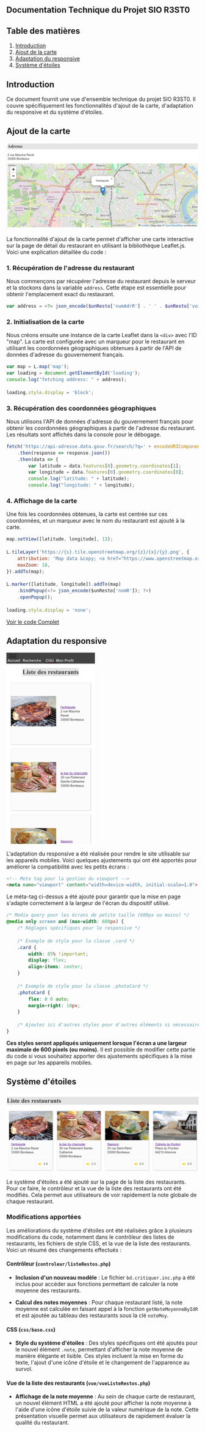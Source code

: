 ## Documentation Technique du Projet SIO R3ST0

## Table des matières

1. [Introduction](#introduction)
2. [Ajout de la carte](#ajout-de-la-carte)
3. [Adaptation du responsive](#adaptation-du-responsive)
4. [Système d'étoiles](#système-d'étoiles)

## Introduction

Ce document fournit une vue d'ensemble technique du projet SIO R3ST0. Il couvre spécifiquement les fonctionnalités d'ajout de la carte, d'adaptation du responsive et du système d'étoiles.

## Ajout de la carte

![capture d'écran](image.png)

La fonctionnalité d'ajout de la carte permet d'afficher une carte interactive sur la page de détail du restaurant en utilisant la bibliothèque Leaflet.js. Voici une explication détaillée du code :

### 1. Récupération de l'adresse du restaurant
Nous commençons par récupérer l'adresse du restaurant depuis le serveur et la stockons dans la variable `address`. Cette étape est essentielle pour obtenir l'emplacement exact du restaurant.

```php
var address = <?= json_encode($unResto['numAdrR'] . ' ' . $unResto['voieAdrR'] . ', ' . $unResto['cpR'] . ' ' . $unResto['villeR']); ?>;
```

### 2. Initialisation de la carte
Nous créons ensuite une instance de la carte Leaflet dans la `<div>` avec l'ID "map". La carte est configurée avec un marqueur pour le restaurant en utilisant les coordonnées géographiques obtenues à partir de l'API de données d'adresse du gouvernement français.

```javascript
var map = L.map('map');
var loading = document.getElementById('loading');
console.log("fetching address: " + address);

loading.style.display = 'block';
```

### 3. Récupération des coordonnées géographiques
Nous utilisons l'API de données d'adresse du gouvernement français pour obtenir les coordonnées géographiques à partir de l'adresse du restaurant. Les résultats sont affichés dans la console pour le débogage.

```javascript
fetch('https://api-adresse.data.gouv.fr/search/?q=' + encodeURIComponent(address))
    .then(response => response.json())
    .then(data => {
        var latitude = data.features[0].geometry.coordinates[1];
        var longitude = data.features[0].geometry.coordinates[0];
        console.log("latitude: " + latitude);
        console.log("longitude: " + longitude);
```

### 4. Affichage de la carte
Une fois les coordonnées obtenues, la carte est centrée sur ces coordonnées, et un marqueur avec le nom du restaurant est ajouté à la carte.

```javascript
map.setView([latitude, longitude], 13);

L.tileLayer('https://{s}.tile.openstreetmap.org/{z}/{x}/{y}.png', {
    attribution: 'Map data &copy; <a href="https://www.openstreetmap.org/">OpenStreetMap</a> contributors',
    maxZoom: 18,
}).addTo(map);

L.marker([latitude, longitude]).addTo(map)
    .bindPopup(<?= json_encode($unResto['nomR']); ?>)
    .openPopup();

loading.style.display = 'none';
```

[Voir le code Complet](https://github.com/andronedev/sio_r3st0/blob/f103856713e5f9400fc19c1aab0e65750c7ec669/vue/vueDetailResto.php#L52)


## Adaptation du responsive

<img src="image-1.png" alt="capture d'écran" height="500px">

L'adaptation du responsive a été réalisée pour rendre le site utilisable sur les appareils mobiles. Voici quelques ajustements qui ont été apportés pour améliorer la compatibilité avec les petits écrans :

```html
<!-- Meta tag pour la gestion du viewport -->
<meta name="viewport" content="width=device-width, initial-scale=1.0">
```

Le méta-tag ci-dessus a été ajouté pour garantir que la mise en page s'adapte correctement à la largeur de l'écran du dispositif utilisé.

```css
/* Media query pour les écrans de petite taille (600px ou moins) */
@media only screen and (max-width: 600px) {
    /* Réglages spécifiques pour le responsive */

    /* Exemple de style pour la classe .card */
    .card {
        width: 85% !important;
        display: flex;
        align-items: center;
    }

    /* Exemple de style pour la classe .photoCard */
    .photoCard {
        flex: 0 0 auto;
        margin-right: 10px;
    }

    /* Ajoutez ici d'autres styles pour d'autres éléments si nécessaire */
}
```

**Ces styles seront appliqués uniquement lorsque l'écran a une largeur maximale de 600 pixels (ou moins).** Il est possible de modifier cette partie du code si vous souhaitez apporter des ajustements spécifiques à la mise en page sur les appareils mobiles.

## Système d'étoiles

![capture d'écran](image-2.png)

Le système d'étoiles a été ajouté sur la page de la liste des restaurants. Pour ce faire, le contrôleur et la vue de la liste des restaurants ont été modifiés. Cela permet aux utilisateurs de voir rapidement la note globale de chaque restaurant.

### Modifications apportées

Les améliorations du système d'étoiles ont été réalisées grâce à plusieurs modifications du code, notamment dans le contrôleur des listes de restaurants, les fichiers de style CSS, et la vue de la liste des restaurants. Voici un résumé des changements effectués :

#### Contrôleur (`controleur/listeRestos.php`)

- **Inclusion d'un nouveau modèle** : Le fichier `bd.critiquer.inc.php` a été inclus pour accéder aux fonctions permettant de calculer la note moyenne des restaurants.
  
- **Calcul des notes moyennes** : Pour chaque restaurant listé, la note moyenne est calculée en faisant appel à la fonction `getNoteMoyenneByIdR` et est ajoutée au tableau des restaurants sous la clé `noteMoy`.

#### CSS (`css/base.css`)

- **Style du système d'étoiles** : Des styles spécifiques ont été ajoutés pour le nouvel élément `.note`, permettant d'afficher la note moyenne de manière élégante et lisible. Ces styles incluent la mise en forme du texte, l'ajout d'une icône d'étoile et le changement de l'apparence au survol.

#### Vue de la liste des restaurants (`vue/vueListeRestos.php`)

- **Affichage de la note moyenne** : Au sein de chaque carte de restaurant, un nouvel élément HTML a été ajouté pour afficher la note moyenne à l'aide d'une icône d'étoile suivie de la valeur numérique de la note. Cette présentation visuelle permet aux utilisateurs de rapidement évaluer la qualité du restaurant.
